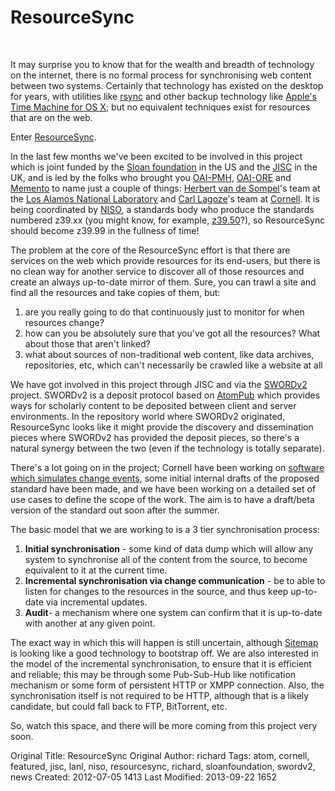 # ResourceSync
<br>

It may surprise you to know that for the wealth and breadth of technology on the internet, there is no formal process for synchronising web content between two systems.  Certainly that technology has existed on the desktop for years, with utilities like <a href="http://en.wikipedia.org/wiki/Rsync">rsync</a> and other backup technology like <a href="http://en.wikipedia.org/wiki/Time_Machine_(Mac_OS)">Apple's Time Machine for OS X</a>; but no equivalent techniques exist for resources that are on the web.

Enter <a href="http://cottagelabs.com/projects/resourcesync/" title="ResourceSync">ResourceSync</a>.

In the last few months we've been excited to be involved in this project which is joint funded by the <a href="http://www.sloan.org/">Sloan foundation</a> in the US and the <a href="http://www.jisc.ac.uk/">JISC</a> in the UK, and is led by the folks who brought you <a href="http://www.openarchives.org/pmh/">OAI-PMH</a>, <a href="http://www.openarchives.org/ore/">OAI-ORE</a> and <a href="http://mementoweb.org/">Memento</a> to name just a couple of things: <a href="http://public.lanl.gov/herbertv/home/">Herbert van de Sompel</a>'s team at the <a href="http://lanl.gov/">Los Alamos National Laboratory</a> and <a href="http://www.cs.cornell.edu/lagoze/">Carl Lagoze</a>'s team at <a href="http://www.cornell.edu/">Cornell</a>.  It is being coordinated by <a href="http://www.niso.org/home/">NISO</a>, a standards body who produce the standards numbered z39.xx (you might know, for example, <a href="http://www.niso.org/standards/resources/Z39.50_Resources">z39.50</a>?), so ResourceSync should become z39.99 in the fullness of time!

The problem at the core of the ResourceSync effort is that there are services on the web which provide resources for its end-users, but there is no clean way for another service to discover all of those resources and create an always up-to-date mirror of them.  Sure, you can trawl a site and find all the resources and take copies of them, but:

<ol>
<li>are you really going to do that continuously just to monitor for when resources change?</li>
<li>how can you be absolutely sure that you've got all the resources?  What about those that aren't linked?</li>
<li>what about sources of non-traditional web content, like data archives, repositories, etc, which can't necessarily be crawled like a website at all</li>
</ol>

We have got involved in this project through JISC and via the <a href="http://cottagelabs.com/projects/sword2/" title="SWORD 2.0">SWORDv2</a> project.  SWORDv2 is a deposit protocol based on <a href="http://atompub.org/">AtomPub</a> which provides ways for scholarly content to be deposited between client and server environments.  In the repository world where SWORDv2 originated, ResourceSync looks like it might provide the discovery and dissemination pieces where SWORDv2 has provided the deposit pieces, so there's a natural synergy between the two (even if the technology is totally separate).

There's a lot going on in the project; Cornell have been working on <a href="https://github.com/resync/simulator">software which simulates change events</a>, some initial internal drafts of the proposed standard have been made, and we have been working on a detailed set of use cases to define the scope of the work.  The aim is to have a draft/beta version of the standard out soon after the summer.

The basic model that we are working to is a 3 tier synchronisation process:

<ol>
<li><strong>Initial synchronisation</strong> - some kind of data dump which will allow any system to synchronise all of the content from the source, to become equivalent to it at the current time.</li>

<li><strong>Incremental synchronisation via change communication</strong> - be to able to listen for changes to the resources in the source, and thus keep up-to-date via incremental updates.</li>

<li><strong>Audit</strong>- a mechanism where one system can confirm that it is up-to-date with another at any given point.</li>
</ol>

The exact way in which this will happen is still uncertain, although <a href="http://en.wikipedia.org/wiki/Sitemaps">Sitemap</a> is looking like a good technology to bootstrap off.  We are also interested in the model of the incremental synchronisation, to ensure that it is efficient and reliable; this may be through some Pub-Sub-Hub like notification mechanism or some form of persistent HTTP or XMPP connection.  Also, the synchronisation itself is not required to be HTTP, although that is a likely candidate, but could fall back to FTP, BitTorrent, etc.

So, watch this space, and there will be more coming from this project very soon.



Original Title: ResourceSync
Original Author: richard
Tags: atom, cornell, featured, jisc, lanl, niso, resourcesync, richard, sloanfoundation, swordv2, news
Created: 2012-07-05 1413
Last Modified: 2013-09-22 1652
